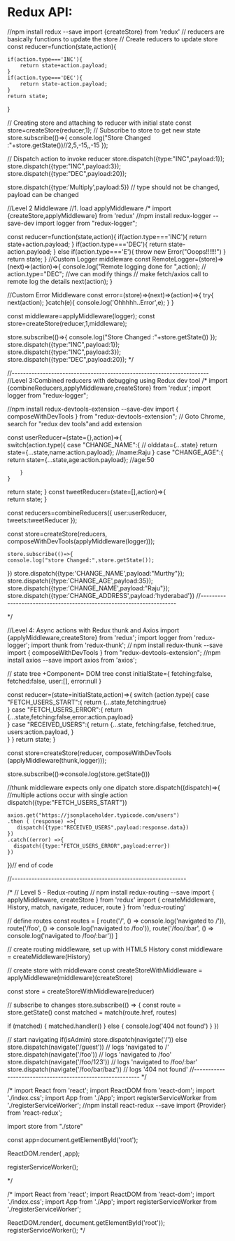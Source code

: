 
Redux API:
==================================================================
//npm install redux --save
import {createStore} from 'redux'
// reducers are basically functions to update the store
// Create reducers to update store
const reducer=function(state,action){
    
    if(action.type==='INC'){
        return state+action.payload;
    }    
    if(action.type==='DEC'){
        return state-action.payload;
    }
    return state;
}

// Creating store and attaching to reducer with initial state
const store=createStore(reducer,1);
// Subscribe to store to get new state
store.subscribe(()=>{
    console.log("Store Changed :"+store.getState())//2,5,-15,,-15
});

// Dispatch action to invoke reducer 
store.dispatch({type:"INC",payload:1});
store.dispatch({type:"INC",payload:3});
store.dispatch({type:"DEC",payload:20});

store.dispatch({type:'Multiply',payload:5})
// type should not be changed, payload can be changed


//Level 2 Middleware
//1. load applyMiddleware
/*
import {createStore,applyMiddleware} from 'redux'
//npm install redux-logger  --save-dev
import logger from "redux-logger";

const reducer=function(state,action){
    if(action.type==='INC'){
        return state+action.payload;
    }
    if(action.type==='DEC'){
        return state-action.payload;
    }
    else if(action.type==='E'){
        throw new Error("Ooops!!!!!!")
    }
    return state;
}
//Custom Logger middleware
const RemoteLogger=(store)=>(next)=>(action)=>{
    console.log("Remote logging done for ",action);
   // action.type="DEC"; //we can modify things
   // make fetch/axios call to remote log the details
    next(action);
}

//Custom Error Middleware
const error=(store)=>(next)=>(action)=>{
    try{
        next(action);
    }catch(e){
        console.log('Ohhhhh..Error',e);
    }
}

const middleware=applyMiddleware(logger);
const store=createStore(reducer,1,middleware);

store.subscribe(()=>{
    console.log("Store Changed :"+store.getState())
});
store.dispatch({type:"INC",payload:1});
store.dispatch({type:"INC",payload:3});
store.dispatch({type:"DEC",payload:20});
*/


//----------------------------------------------------------------------
//Level 3:Combined reducers with debugging using Redux dev tool
/*
import {combineReducers,applyMiddleware,createStore}   from 'redux';
import logger from "redux-logger";

//npm install  redux-devtools-extension --save-dev
import { composeWithDevTools } from "redux-devtools-extension"; 
// Goto Chrome, search for "redux dev tools"and add extension


const userReducer=(state={},action)=>{   
    switch(action.type){
        case "CHANGE_NAME":{
        // olddata={...state}
         return state={...state,name:action.payload};    //name:Raju
        }
        case "CHANGE_AGE":{
         return  state={...state,age:action.payload};     //age:50   
      
        }       
    }
   return state;
}
const tweetReducer=(state=[],action)=>{      
   return state;
}

const reducers=combineReducers({
    user:userReducer,
    tweets:tweetReducer
});

const store=createStore(reducers,
    composeWithDevTools(applyMiddleware(logger)));

    store.subscribe(()=>{
    console.log("store Changed:",store.getState());
})
store.dispatch({type:'CHANGE_NAME',payload:"Murthy"});
store.dispatch({type:'CHANGE_AGE',payload:35});
store.dispatch({type:'CHANGE_NAME',payload:"Raju"});
store.dispatch({type:'CHANGE_ADDRESS',payload:'hyderabad'})
//---------------------------------------------------------------------

*/




//Level 4:  Async actions with Redux thunk and Axios 
import {applyMiddleware,createStore} from 'redux';
import logger from 'redux-logger';
import thunk from 'redux-thunk'; // npm install redux-thunk --save
import { composeWithDevTools } from "redux-devtools-extension";
//npm install  axios --save
import axios from 'axios';

// state tree +Component= DOM tree
const initialState={
    fetching:false,
    fetched:false,
    user:[],
    error:null
}

const reducer=(state=initialState,action)=>{
    switch (action.type){
        case "FETCH_USERS_START":{
            return {...state,fetching:true}      
        }
        case "FETCH_USERS_ERROR":{
            return {...state,fetching:false,error:action.payload}            
        }
        case "RECEIVED_USERS":{
            return {...state,
                       fetching:false,
                       fetched:true,
                       users:action.payload,
                    }         
        }
    }
    return state;
}

const store=createStore(reducer,
    composeWithDevTools (applyMiddleware(thunk,logger)));

store.subscribe(()=>console.log(store.getState()))

//thunk middleware expects only one dipatch
store.dispatch((dispatch)=>{
    //multiple actions occur with single action     
    dispatch({type:"FETCH_USERS_START"})

    axios.get("https://jsonplaceholder.typicode.com/users")
    .then ( (response) =>{
       dispatch({type:"RECEIVED_USERS",payload:response.data})
    })
    .catch((error) =>{
      dispatch({type:"FETCH_USERS_ERROR",payload:error})
    })
})// end of code

//--------------------------------------------------------------




/*
// Level 5 - Redux-routing 
// npm install redux-routing --save
import { applyMiddleware, createStore } from 'redux'
import { createMiddleware, History, match,
             navigate, reducer, route } 
             from 'redux-routing'
 
// define routes
const routes = [
  route('/', () => console.log('navigated to /')),
  route('/foo', () => console.log('navigated to /foo')),
  route('/foo/:bar', () => console.log('navigated to /foo/:bar'))
]
 
// create routing middleware, set up with HTML5 History
const middleware = createMiddleware(History)
 
// create store with middleware
const createStoreWithMiddleware =
     applyMiddleware(middleware)(createStore)
     
const store = createStoreWithMiddleware(reducer)
 
// subscribe to changes
store.subscribe(() => {
  const route = store.getState()
  const matched = match(route.href, routes)
 
  if (matched) {
    matched.handler()
  } else {
    console.log('404 not found')
  }
})
 
// start navigating
if(isAdmin)
store.dispatch(navigate('/'))
else
  store.dispatch(navigate('/guest'))
// logs 'navigated to /'
store.dispatch(navigate('/foo'))
// logs 'navigated to /foo'
store.dispatch(navigate('/foo/123'))
// logs 'navigated to /foo/:bar'
store.dispatch(navigate('/foo/bar/baz'))
// logs '404 not found'
//----------------------------------------------------------
*/


/*
import React from 'react';
import ReactDOM from 'react-dom';
import './index.css';
import App from './App';
import registerServiceWorker from './registerServiceWorker';
//npm install react-redux --save
import {Provider} from 'react-redux';

import store from "./store"

const app=document.getElementById('root');

ReactDOM.render(
    <Provider store={store}>
        <App />
     </Provider>
     ,app);

registerServiceWorker();

*/

/*
import React from 'react';
import ReactDOM from 'react-dom';
import './index.css';
import App from './App';
import registerServiceWorker from './registerServiceWorker';

ReactDOM.render(<App />, document.getElementById('root'));
registerServiceWorker();
*/